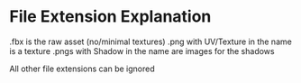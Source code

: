 File Extension Explanation
==========

.fbx is the raw asset (no/minimal textures)
.png with UV/Texture in the name is a texture
.pngs with Shadow in the name are images for the shadows

All other file extensions can be ignored